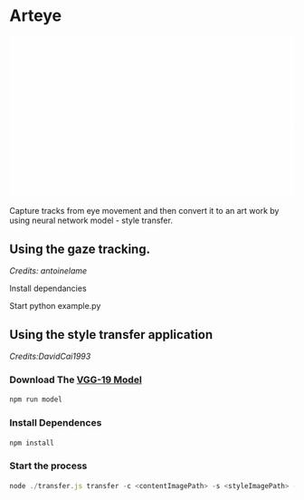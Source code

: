 # Arteye
![alt text](https://github.com/husninazer/arteye/blob/master/ARTEYE%20LOGO.gif "Logo Title Text 1")

Capture tracks from eye movement and then convert it to an art work by using neural network model - style transfer.


## Using the gaze tracking.
<em>Credits: antoinelame</em>

 Install dependancies 
 
 Start python example.py

## Using the style transfer application
<em>Credits:DavidCai1993</em>
### Download The [VGG-19 Model](https://github.com/DavidCai1993/vgg19-tensorflowjs-model)

```sh
npm run model
```

### Install Dependences

```sh
npm install
```
### Start the process

```js
node ./transfer.js transfer -c <contentImagePath> -s <styleImagePath> -o <outputImagePath> [--gpu]
```

